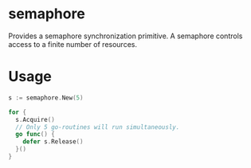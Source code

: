 # semaphore

Provides a semaphore synchronization primitive. A semaphore controls access to a finite number of resources.

# Usage

```go
s := semaphore.New(5)

for {
  s.Acquire()
  // Only 5 go-routines will run simultaneously.
  go func() {
    defer s.Release()
  }()
}
```
